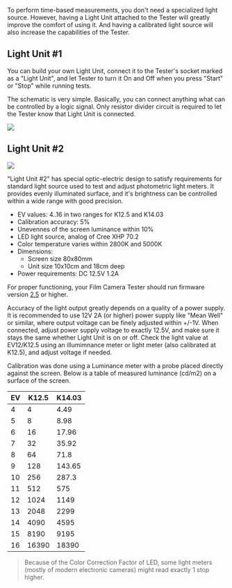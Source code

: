 To perform time-based measurements, you don't need a specialized light source. However, having a Light Unit attached to the Tester will greatly improve the comfort of using it. And having a calibrated light source will also increase the capabilities of the Tester.

## Light Unit #1

You can build your own Light Unit, connect it to the Tester's socket marked as a "Light Unit", and let Tester to turn it On and Off when you press "Start" or "Stop" while running tests.

The schematic is very simple. Basically, you can connect anything what can be controlled by a logic signal. Only resistor divider circuit is required to let the Tester know that Light Unit is connected.

![](https://github.com/srozum/film_camera_tester/blob/2ea1c309da684a7f24941bc87bdb02ca9bf8ade0/assets/schematics/light-unit-1.png)


## Light Unit #2

![](https://github.com/srozum/film_camera_tester/blob/67106fce64752653773c6c21b76f1bbce28fdd43/assets/images/light-unit-2-small-1.jpg)

"Light Unit #2" has special optic-electric design to satisfy requirements for standard light source used to test and adjust photometric light meters. It provides evenly illuminated surface, and it's brightness can be controlled within a wide range with good precision.

- EV values: 4..16 in two ranges for K12.5 and K14.03
- Calibration accuracy: 5%
- Unevennes of the screen luminance within 10%
- LED light source, analog of Cree XHP 70.2
- Color temperature varies within 2800K and 5000K
- Dimensions:
  - Screen size 80x80mm
  - Unit size 10x10cm and 18cm deep
- Power requirements: DC 12.5V 1.2A

For proper functioning, your Film Camera Tester should run firmware version [2.5](https://github.com/srozum/film_camera_tester/releases/tag/2.5) or higher.

Accuracy of the light output greatly depends on a quality of a power supply. It is recommended to use 12V 2A (or higher) power supply like "Mean Well" or similar, where output voltage can be finely adjusted within +/-1V. When connected, adjust power supply voltage to exactly 12.5V, and make sure it stays the same whether Light Unit is on or off. Check the light value at EV12/K12.5 using an illumimnance meter or light meter (also calibrated at K12.5), and adjust voltage if needed.

Calibration was done using a Luminance meter with a probe placed directly against the screen. Below is a table of measured luminance (cd/m2) on a surface of the screen.


|EV   | K12.5  | K14.03|
|---- | ----   | ----  |
|4    | 4      | 4.49  |
|5    | 8      | 8.98  |
|6    | 16     | 17.96 |
|7    | 32     | 35.92 |
|8    | 64     | 71.8  |
|9    | 128    | 143.65|
|10   | 256    | 287.3 |
|11   | 512    | 575   |
|12   | 1024   | 1149  |
|13   | 2048   | 2299  |
|14   | 4090   | 4595  |
|15   | 8190   | 9195  |
|16   | 16390  | 18390 |



> Because of the Color Correction Factor of LED, some light meters (mostly of modern electronic cameras) might read exactly 1 stop higher.
